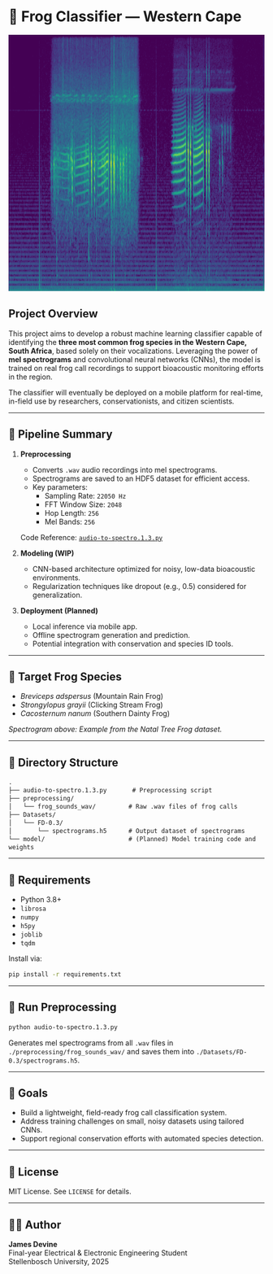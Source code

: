 # 🐸 Frog Classifier — Western Cape

![Spectrogram](09_Natal_Tree_Frog.png)

## Project Overview

This project aims to develop a robust machine learning classifier capable of identifying the **three most common frog species in the Western Cape, South Africa**, based solely on their vocalizations. Leveraging the power of **mel spectrograms** and convolutional neural networks (CNNs), the model is trained on real frog call recordings to support bioacoustic monitoring efforts in the region.

The classifier will eventually be deployed on a mobile platform for real-time, in-field use by researchers, conservationists, and citizen scientists.

---

## 🧪 Pipeline Summary

1. **Preprocessing**
   - Converts `.wav` audio recordings into mel spectrograms.
   - Spectrograms are saved to an HDF5 dataset for efficient access.
   - Key parameters:
     - Sampling Rate: `22050 Hz`
     - FFT Window Size: `2048`
     - Hop Length: `256`
     - Mel Bands: `256`

   Code Reference: [`audio-to-spectro.1.3.py`](./audio-to-spectro.1.3.py)

2. **Modeling (WIP)**
   - CNN-based architecture optimized for noisy, low-data bioacoustic environments.
   - Regularization techniques like dropout (e.g., 0.5) considered for generalization.

3. **Deployment (Planned)**
   - Local inference via mobile app.
   - Offline spectrogram generation and prediction.
   - Potential integration with conservation and species ID tools.

---

## 🐸 Target Frog Species

- *Breviceps adspersus* (Mountain Rain Frog)
- *Strongylopus grayii* (Clicking Stream Frog)
- *Cacosternum nanum* (Southern Dainty Frog)

*Spectrogram above: Example from the Natal Tree Frog dataset.*

---

## 📂 Directory Structure

```
.
├── audio-to-spectro.1.3.py       # Preprocessing script
├── preprocessing/
│   └── frog_sounds_wav/         # Raw .wav files of frog calls
├── Datasets/
│   └── FD-0.3/
│       └── spectrograms.h5      # Output dataset of spectrograms
└── model/                       # (Planned) Model training code and weights
```

---

## 🔧 Requirements

- Python 3.8+
- `librosa`
- `numpy`
- `h5py`
- `joblib`
- `tqdm`

Install via:

```bash
pip install -r requirements.txt
```

---

## 🚀 Run Preprocessing

```bash
python audio-to-spectro.1.3.py
```

Generates mel spectrograms from all `.wav` files in `./preprocessing/frog_sounds_wav/` and saves them into `./Datasets/FD-0.3/spectrograms.h5`.

---

## 🧠 Goals

- Build a lightweight, field-ready frog call classification system.
- Address training challenges on small, noisy datasets using tailored CNNs.
- Support regional conservation efforts with automated species detection.

---

## 📜 License

MIT License. See `LICENSE` for details.

---

## 👨‍🔬 Author

**James Devine**  
Final-year Electrical & Electronic Engineering Student  
Stellenbosch University, 2025
